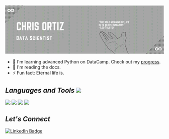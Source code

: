 ![Profile-Header](profile_readme.png)

- 🥋 I'm learning advanced Python on DataCamp. Check out my [progress](https://www.datacamp.com/profile/christopherloganortiz).
- 📙 I'm reading the docs.
- ⚡ Fun fact: Eternal life is.

## *Languages and Tools* <img src="https://media.giphy.com/media/kbRb4eyCNC0aMz5x68/giphy.gif" width="50">
<img src="https://img.shields.io/badge/python%20-%2314354C.svg?&style=for-the-badge&logo=python&logoColor=white"/> <img src="https://img.shields.io/badge/mysql-%2300f.svg?&style=for-the-badge&logo=mysql&logoColor=white"/> <img src="https://img.shields.io/badge/pandas%20-%23150458.svg?&style=for-the-badge&logo=pandas&logoColor=white"/>  <img src="https://img.shields.io/badge/numpy%20-%23013243.svg?&style=for-the-badge&logo=numpy&logoColor=white"/>

## *Let's Connect*
[![LinkedIn Badge](https://img.shields.io/badge/LinkedIn-Profile-informational?style=flat&logo=linkedin&logoColor=white&color=0D76A8)](https://www.linkedin.com/in/christopherlortiz/)
